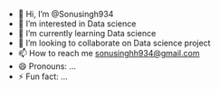 - 👋 Hi, I’m @Sonusingh934
- 👀 I’m interested in Data science
- 🌱 I’m currently learning Data science
- 💞️ I’m looking to collaborate on Data science project
- 📫 How to reach me sonusinghh934@gmail.com
- 😄 Pronouns: ...
- ⚡ Fun fact: ...

<!---
Sonusingh934/Sonusingh934 is a ✨ special ✨ repository because its `README.md` (this file) appears on your GitHub profile.
You can click the Preview link to take a look at your changes.
--->
